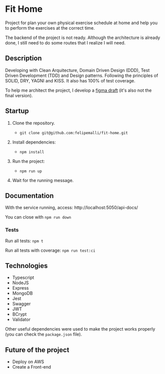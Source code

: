 # Fit Home

Project for plan your own physical exercise schedule at home and help you to perform the exercises at the correct time.

The backend of the project is not ready. Although the architecture is already done, I still need to do some routes that I realize I will need.

## Description

Developing with Clean Arquitecture, Domain Driven Design (DDD), Test Driven Development (TDD) and Design patterns.
Following the principles of SOLID, DRY, YAGNI and KISS.
It also has 100% of test coverage.

To help me architect the project, I develop a 
<a href="https://www.figma.com/file/W1WoZLRKxBFEK26KZ4NF8Q/Felipevm---Fit-Home?type=design&t=5zFCrxs0qhNAdS48-1">figma draft</a> (it's also not the final version).

## Startup

1. Clone the repository.
    * `git clone git@github.com:felipemalli/fit-home.git`

2. Install dependencies:
    * `npm install`

3. Run the project:
    * `npm run up`

4. Wait for the running message.

## Documentation

With the service running, access: http://localhost:5050/api-docs/

You can close with `npm run down`

### Tests

Run all tests: `npm t`

Run all tests with coverage: `npm run test:ci`

## Technologies

- Typescript
- NodeJS
- Express
- MongoDB
- Jest
- Swagger
- JWT
- BCrypt
- Validator 

Other useful dependencies were used to make the project works properly (you can check the `package.json` file).


## Future of the project

- Deploy on AWS
- Create a Front-end